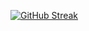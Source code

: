 [![GitHub Streak](https://github-readme-streak-stats.herokuapp.com?user=nuriddinislamov&theme=merko&hide_border=true)](https://git.io/streak-stats)

<script src="https://gist.github.com/nuriddinislamov/97bf4cbd7dc5a87f354d92f51b45b95c.js"></script>
